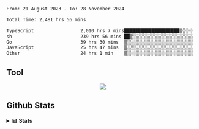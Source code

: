 <!--START_SECTION:waka-->

```txt
From: 21 August 2023 - To: 28 November 2024

Total Time: 2,481 hrs 56 mins

TypeScript                 2,010 hrs 7 mins████████████████████▒░░░░   80.99 %
sh                         239 hrs 56 mins ██▒░░░░░░░░░░░░░░░░░░░░░░   09.67 %
Go                         39 hrs 30 mins  ▒░░░░░░░░░░░░░░░░░░░░░░░░   01.59 %
JavaScript                 25 hrs 47 mins  ▒░░░░░░░░░░░░░░░░░░░░░░░░   01.04 %
Other                      24 hrs 1 min    ▒░░░░░░░░░░░░░░░░░░░░░░░░   00.97 %
```

<!--END_SECTION:waka-->

## Tool
<p align="center">
  <a href="https://github.com/chaninlaw">
    <img src="https://skillicons.dev/icons?i=js,typescript,nodejs,nestjs,react,next,astro,html,css,tailwind,postgres,prisma,docker,git,rust,go&perline=7&theme=dark" />
  </a>
</p>

## Github Stats
<details close>
  <summary><b>📊 Stats</b></summary>
  <div align = "center">
    
<picture>
  <source
    srcset="https://github-readme-stats.vercel.app/api?username=chaninlaw&show_icons=true&theme=dark"
    media="(prefers-color-scheme: dark)"
  />
  <source
    srcset="https://github-readme-stats.vercel.app/api?username=chaninlaw&show_icons=true"
    media="(prefers-color-scheme: light), (prefers-color-scheme: no-preference)"
  />
  <img src="https://github-readme-stats.vercel.app/api?username=chaninlaw&show_icons=true" />
</picture>
    
<picture>
  <source
    srcset="https://github-readme-stats.vercel.app/api/top-langs/?username=chaninlaw&layout=donut&theme=dark"
    media="(prefers-color-scheme: dark)"
  />
  <source
    srcset="https://github-readme-stats.vercel.app/api/top-langs/?username=chaninlaw&layout=donut"
    media="(prefers-color-scheme: light), (prefers-color-scheme: no-preference)"
  />
  <img src="https://github-readme-stats.vercel.app/api/top-langs/?username=chaninlaw&layout=donut" />
</picture>
    
  </div>
  
</details>

